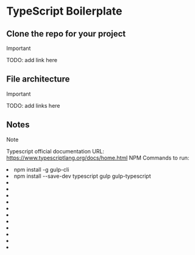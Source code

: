 # TypeScript Boilerplate

## Clone the repo for your project
> [!IMPORTANT]
> TODO: add link here

## File architecture
> [!IMPORTANT]
> TODO: add links here

## Notes
> [!NOTE]
> Typescript official documentation URL: https://www.typescriptlang.org/docs/home.html
> NPM Commands to run: <li>npm install -g gulp-cli</li><li>npm install --save-dev typescript gulp gulp-typescript</li><li></li><li></li><li></li><li></li><li></li><li></li><li></li><li></li><li></li><li></li><li></li>